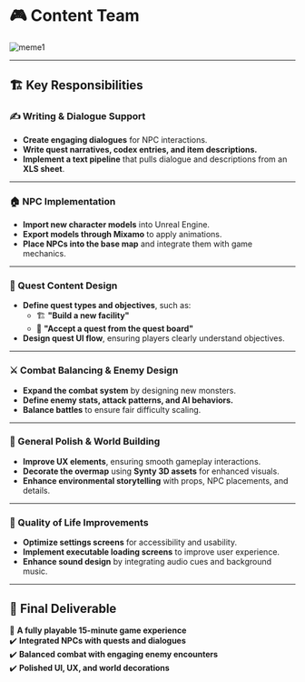# 🎮 Content Team

![meme1](https://i0.wp.com/www.lead.app/wp-content/uploads/2023/08/How-to-Create-MS-Teams-Memes-LEAD.bot_-1.png?fit=1200%2C628&ssl=1![image](https://github.com/user-attachments/assets/f9242f5c-5b88-420e-8dcc-3e1dd07dd62c)
)

---

## 🏗 Key Responsibilities  

### ✍ Writing & Dialogue Support  
- **Create engaging dialogues** for NPC interactions.  
- **Write quest narratives, codex entries, and item descriptions.**  
- **Implement a text pipeline** that pulls dialogue and descriptions from an **XLS sheet**.
---

### 🏠 NPC Implementation  
- **Import new character models** into Unreal Engine.  
- **Export models through Mixamo** to apply animations.  
- **Place NPCs into the base map** and integrate them with game mechanics.  
---

### 🎯 Quest Content Design  
- **Define quest types and objectives**, such as:
  - 🏗 **"Build a new facility"**
  - 📜 **"Accept a quest from the quest board"**  
- **Design quest UI flow**, ensuring players clearly understand objectives.  

---

### ⚔ Combat Balancing & Enemy Design  
- **Expand the combat system** by designing new monsters.  
- **Define enemy stats, attack patterns, and AI behaviors.**  
- **Balance battles** to ensure fair difficulty scaling.  
---

### 🎨 General Polish & World Building  
- **Improve UX elements**, ensuring smooth gameplay interactions.  
- **Decorate the overmap** using **Synty 3D assets** for enhanced visuals.  
- **Enhance environmental storytelling** with props, NPC placements, and details.  

---

### 🔧 Quality of Life Improvements  
- **Optimize settings screens** for accessibility and usability.  
- **Implement executable loading screens** to improve user experience.  
- **Enhance sound design** by integrating audio cues and background music.  

---

## 🚀 Final Deliverable  
🎯 **A fully playable 15-minute game experience**  
✔️ **Integrated NPCs with quests and dialogues**  
✔️ **Balanced combat with engaging enemy encounters**  
✔️ **Polished UI, UX, and world decorations**  
